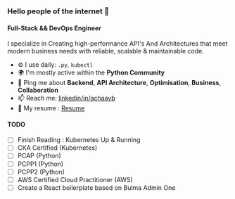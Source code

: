 ### Hello people of the internet 👋

#### Full-Stack && DevOps Engineer

I specialize in Creating high-performance API's And Architectures that meet modern business needs with reliable, scalable & maintainable code. 

- ⚙️ I use daily: `.py`, `kubectl`
- 🌍 I'm mostly active within the **Python Community**
- 💬 Ping me about **Backend**, **API Architecture**, **Optimisation**, **Business**, **Collaboration**
- 📫 Reach me: [linkedin/in/achaayb](https://www.linkedin.com/in/achaayb/)
- 🍆 My resume : [Resume](https://achaayb.github.io)

#### TODO

- [ ] Finish Reading : Kubernetes Up & Running
- [ ] CKA Certified (Kubernetes)
- [ ] PCAP (Python)
- [ ] PCPP1 (Python)
- [ ] PCPP2 (Python)
- [ ] AWS Certified Cloud Practitioner (AWS)
- [ ] Create a React boilerplate based on Bulma Admin One
